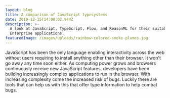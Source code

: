 ```yaml
---
layout: blog
title: A comparison of JavaScript typesystems
date: 2019-12-15T14:00:02.944Z
description: >-
  A look at JavaScript, TypeScript, Flow, and ReasonML for their suitability of
  Enterprise applications.
featuredImage: /images/uploads/rainbow-colored-smoke-plumes.jpg
---
```

JavaScript has been the only language enabling interactivity across the web without users requiring to install anything other than their browser. It won't go away any time soon either. As computing power grows and browsers continuously receive new JavaScript features, developers have been building increasingly complex applications to run in the browser. With increasing complexity come the increased risk of bugs. Luckily there are tools that can help us with this that offer type information to help combat bugs.
